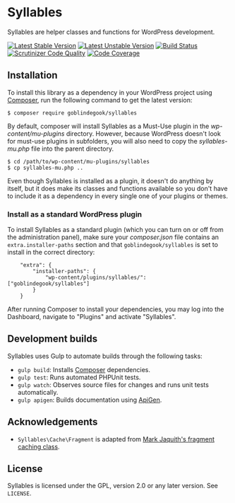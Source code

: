 # Syllables

Syllables are helper classes and functions for WordPress development.

[![Latest Stable Version](https://poser.pugx.org/goblindegook/syllables/v/stable.svg)](https://packagist.org/packages/goblindegook/syllables) [![Latest Unstable Version](https://poser.pugx.org/goblindegook/syllables/v/unstable.svg)](https://packagist.org/packages/goblindegook/syllables) [![Build Status](https://travis-ci.org/goblindegook/Syllables.svg?branch=master)](https://travis-ci.org/goblindegook/Syllables) [![Scrutinizer Code Quality](https://scrutinizer-ci.com/g/goblindegook/Syllables/badges/quality-score.png?b=master)](https://scrutinizer-ci.com/g/goblindegook/Syllables/?branch=master) [![Code Coverage](https://scrutinizer-ci.com/g/goblindegook/Syllables/badges/coverage.png?b=master)](https://scrutinizer-ci.com/g/goblindegook/Syllables/?branch=master)

## Installation

To install this library as a dependency in your WordPress project using [Composer](https://getcomposer.org/), run the following command to get the latest version:

```
$ composer require goblindegook/syllables
```

By default, composer will install Syllables as a Must-Use plugin in the _wp-content/mu-plugins_ directory. However, because WordPress doesn't look for must-use plugins in subfolders, you will also need to copy the _syllables-mu.php_ file into the parent directory.

```
$ cd /path/to/wp-content/mu-plugins/syllables
$ cp syllables-mu.php ..
```

Even though Syllables is installed as a plugin, it doesn't do anything by itself, but it does make its classes and functions available so you don't have to include it as a dependency in every single one of your plugins or themes.

### Install as a standard WordPress plugin

To install Syllables as a standard plugin (which you can turn on or off from the administration panel), make sure your _composer.json_ file contains an `extra.installer-paths` section and that `goblindegook/syllables` is set to install in the correct directory:

```
    "extra": {
        "installer-paths": {
            "wp-content/plugins/syllables/": ["goblindegook/syllables"]
        }
    }
```

After running Composer to install your dependencies, you may log into the Dashboard, navigate to "Plugins" and activate "Syllables".

## Development builds

Syllables uses Gulp to automate builds through the following tasks:

* `gulp build`: Installs [Composer](https://getcomposer.org) dependencies.
* `gulp test`: Runs automated PHPUnit tests.
* `gulp watch`: Observes source files for changes and runs unit tests automatically.
* `gulp apigen`: Builds documentation using [ApiGen](http://apigen.org).

## Acknowledgements

* `Syllables\Cache\Fragment` is adapted from [Mark Jaquith's fragment caching class](http://markjaquith.wordpress.com/2013/04/26/fragment-caching-in-wordpress/).

## License

Syllables is licensed under the GPL, version 2.0 or any later version. See `LICENSE`.
